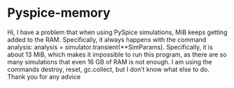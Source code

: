 # Pyspice-memory
Hi, I have a problem that when using PySpice simulations, MiB keeps getting added to the RAM. Specifically, it always happens with the command analysis:
analysis = simulator.transient(**SimParams). Specifically, it is about 13 MiB, which makes it impossible to run this program, as there are so many simulations that even 16 GB of RAM is not enough. I am using the commands destroy, reset, gc.collect, but I don’t know what else to do. Thank you for any advice
